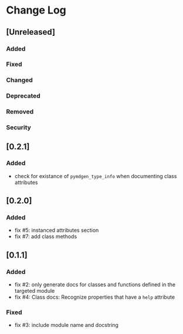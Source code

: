 # Change Log

## [Unreleased]
### Added
### Fixed
### Changed
### Deprecated
### Removed
### Security

## [0.2.1]

### Added

- check for existance of `pymdgen_type_info` when documenting class attributes

## [0.2.0]

### Added

- fix #5: instanced attributes section
- fix #7: add class methods

## [0.1.1]

### Added

- fix #2: only generate docs for classes and functions defined in the targeted module
- fix #4: Class docs: Recognize properties that have a `help` attribute

### Fixed

- fix #3: include module name and docstring


